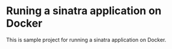 # Runing a sinatra application on Docker

This is sample project for running a sinatra application on Docker.



